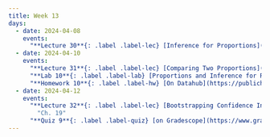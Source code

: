 ```yaml
---
title: Week 13
days:
  - date: 2024-04-08
    events:
      "**Lecture 30**{: .label .label-lec} [Inference for Proportions](https://ph142-ucb.github.io/sp24/src/lec/proportions.pdf)([recording](https://bcourses.berkeley.edu/courses/1532521/pages/one-proportion))([recording](https://bcourses.berkeley.edu/courses/1532521/pages/two-proportions)) ":
  - date: 2024-04-10
    events:
      "**Lecture 31**{: .label .label-lec} [Comparing Two Proportions](https://ph142-ucb.github.io/sp24/src/lec/2prop.pdf) ":
      "**Lab 10**{: .label .label-lab} [Proportions and Inference for Regression](https://publichealth.datahub.berkeley.edu/hub/user-redirect/git-pull?repo=https%3A%2F%2Fgithub.com%2Fph142-ucb%2Fph142-sp24&urlpath=rstudio%2F&branch=main) (Due Apr. 16th)":
      "**Homework 10**{: .label .label-hw} [On Datahub](https://publichealth.datahub.berkeley.edu/hub/user-redirect/git-pull?repo=https%3A%2F%2Fgithub.com%2Fph142-ucb%2Fph142-sp24&urlpath=rstudio%2F&branch=main)":
  - date: 2024-04-12
    events:
      "**Lecture 32**{: .label .label-lec} [Bootstrapping Confidence Intervals and some terms from Epidemiology](https://ph142-ucb.github.io/sp24/src/lec/odds_risks_bootstraps.pdf) ": 
        "Ch. 19"
      "**Quiz 9**{: .label .label-quiz} [on Gradescope](https://www.gradescope.com/courses/704333) (Due Apr. 13th, 12PM noon PST)":
---
```

